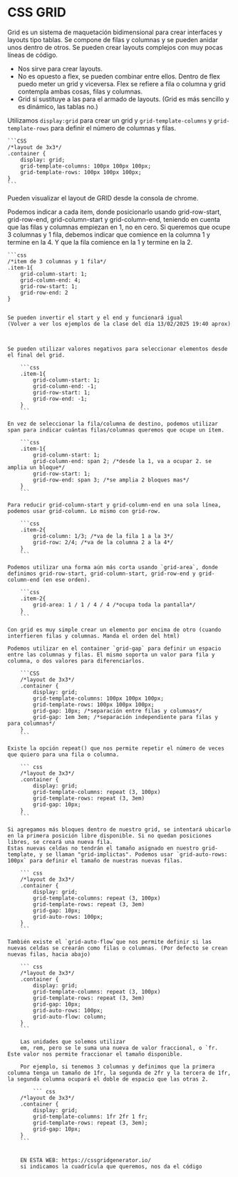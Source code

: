 # CSS GRID

Grid es un sistema de maquetación bidimensional para crear interfaces y layouts tipo tablas.
Se compone de filas y columnas y se pueden anidar unos dentro de otros.
Se pueden crear layouts complejos con muy pocas líneas de código.

- Nos sirve para crear layouts.
- No es opuesto a flex, se pueden combinar entre ellos.
Dentro de flex puedo meter un grid y viceversa. Flex se refiere a fila o columna y grid contempla ambas cosas, filas y columnas.
- Grid sí sustituye a las <tables> para el armado de layouts. (Grid es más sencillo y es dinámico, las tablas no.)

Utilizamos `display:grid` para crear un grid y `grid-template-columns` y `grid-template-rows` para definir el número de columnas y filas.

    ```CSS
    /*layout de 3x3*/
    .container {
        display: grid;
        grid-template-columns: 100px 100px 100px;
        grid-template-rows: 100px 100px 100px;
    }
    ```

Pueden visualizar el layout de GRID desde la consola de chrome.

Podemos indicar a cada item, donde posicionarlo usando grid-row-start, grid-row-end, grid-column-start y grid-column-end, teniendo en cuenta que las filas y columnas empiezan en 1, no en cero.
Si queremos que ocupe 3 columnas y 1 fila, debemos indicar que comience en la columna 1 y termine en la 4. Y que la fila comience en la 1 y termine en la 2.

    ```css
    /*item de 3 columnas y 1 fila*/
    .item-1{
        grid-column-start: 1;
        grid-column-end: 4;
        grid-row-start: 1;
        grid-row-end: 2
    }
```

Se pueden invertir el start y el end y funcionará igual
(Volver a ver los ejemplos de la clase del día 13/02/2025 19:40 aprox)



Se pueden utilizar valores negativos para seleccionar elementos desde el final del grid.

    ```css
    .item-1{
        grid-column-start: 1;
        grid-column-end: -1;
        grid-row-start: 1;
        grid-row-end: -1;
    }
    ```

En vez de seleccionar la fila/columna de destino, podemos utilizar span para indicar cuántas filas/columnas queremos que ocupe un ítem.

    ```css
    .item-1{
        grid-column-start: 1;
        grid-column-end: span 2; /*desde la 1, va a ocupar 2. se amplia un bloque*/
        grid-row-start: 1;
        grid-row-end: span 3; /*se amplia 2 bloques mas*/
    }
    ```

Para reducir grid-column-start y grid-column-end en una sola línea, podemos usar grid-column. Lo mismo con grid-row.

    ```css
    .item-2{
        grid-column: 1/3; /*va de la fila 1 a la 3*/
        grid-row: 2/4; /*va de la columna 2 a la 4*/
    }
    ```

Podemos utilizar una forma aún más corta usando `grid-area`, donde definimos grid-row-start, grid-column-start, grid-row-end y grid-column-end (en ese orden).

    ```css
    .item-2{
        grid-area: 1 / 1 / 4 / 4 /*ocupa toda la pantalla*/
    }
    ```

Con grid es muy simple crear un elemento por encima de otro (cuando interfieren filas y columnas. Manda el orden del html)

Podemos utilizar en el container `grid-gap` para definir un espacio entre las columnas y filas. El mismo soporta un valor para fila y columna, o dos valores para diferenciarlos.

    ```CSS
    /*layout de 3x3*/
    .container {
        display: grid;
        grid-template-columns: 100px 100px 100px;
        grid-template-rows: 100px 100px 100px;
        grid-gap: 10px; /*separación entre filas y columnas*/
        grid-gap: 1em 3em; /*separación independiente para filas y para columnas*/
    }
    ```

Existe la opción repeat() que nos permite repetir el número de veces que quiero para una fila o columna.

    ``` css
    /*layout de 3x3*/
    .container {
        display: grid;
        grid-template-columns: repeat (3, 100px)
        grid-template-rows: repeat (3, 3em)
        grid-gap: 10px; 
    }
    ```

Si agregamos más bloques dentro de nuestro grid, se intentará ubicarlo en la primera posición libre disponible. Si no quedan posiciones libres, se creará una nueva fila.
Estas nuevas celdas no tendrán el tamaño asignado en nuestro grid-template, y se llaman "grid-implictas". Podemos usar `grid-auto-rows: 100px` para definir el tamaño de nuestras nuevas filas.

    ``` css
    /*layout de 3x3*/
    .container {
        display: grid;
        grid-template-columns: repeat (3, 100px)
        grid-template-rows: repeat (3, 3em)
        grid-gap: 10px; 
        grid-auto-rows: 100px;
    }
    ```

También existe el `grid-auto-flow`que nos permite definir si las nuevas celdas se crearán como filas o columnas. (Por defecto se crean nuevas filas, hacia abajo) 

    ``` css
    /*layout de 3x3*/
    .container {
        display: grid;
        grid-template-columns: repeat (3, 100px)
        grid-template-rows: repeat (3, 3em)
        grid-gap: 10px; 
        grid-auto-rows: 100px;
        grid-auto-flow: column;
    }
    ```

    Las unidades que solemos utilizar 
    em, rem, pero se le suma una nueva de valor fraccional, o `fr. Este valor nos permite fraccionar el tamaño disponible.

    Por ejemplo, si tenemos 3 columnas y definimos que la primera columna tenga un tamaño de 1fr, la segunda de 2fr y la tercera de 1fr, la segunda columna ocupará el doble de espacio que las otras 2.

        ``` css
    /*layout de 3x3*/
    .container {
        display: grid;
        grid-template-columns: 1fr 2fr 1 fr;
        grid-template-rows: repeat (3, 3em);
        grid-gap: 10px; 
    }
    ```


    EN ESTA WEB: https://cssgridgenerator.io/
    si indicamos la cuadrícula que queremos, nos da el código